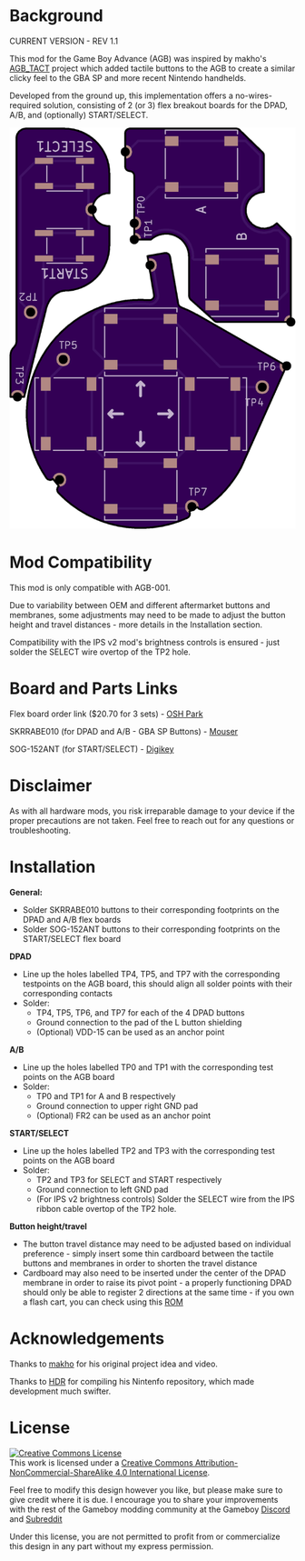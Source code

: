 # Background

CURRENT VERSION - REV 1.1


This mod for the Game Boy Advance (AGB) was inspired by makho's [AGB_TACT](https://github.com/makhowastaken/AGB_TACT) project which added tactile buttons to the AGB to create a similar clicky feel to the GBA SP and more recent Nintendo handhelds.

Developed from the ground up, this implementation offers a no-wires-required solution, consisting of 2 (or 3) flex breakout boards for the DPAD, A/B, and (optionally) START/SELECT.


![Preview](Images/OSHPark-Preview.png)


# Mod Compatibility

This mod is only compatible with AGB-001. 

Due to variability between OEM and different aftermarket buttons and membranes, some adjustments may need to be made to adjust the button height and travel distances - more details in the Installation section.

Compatibility with the IPS v2 mod's brightness controls is ensured - just solder the SELECT wire overtop of the TP2 hole.


# Board and Parts Links

Flex board order link ($20.70 for 3 sets) - [OSH Park](https://oshpark.com/shared_projects/KdYTs0bl)

SKRRABE010 (for DPAD and A/B - GBA SP Buttons) - [Mouser](https://www.mouser.com/ProductDetail/?qs=m0BA540hBPcAX44PgGtO0w%3D%3D)

SOG-152ANT (for START/SELECT) - [Digikey](https://www.digikey.ca/en/products/detail/mitsumi-electric-company-ltd/SOG-152ANT/11591283)


# Disclaimer

As with all hardware mods, you risk irreparable damage to your device if the proper precautions are not taken. Feel free to reach out for any questions or troubleshooting.


# Installation

**General:**
* Solder SKRRABE010 buttons to their corresponding footprints on the DPAD and A/B flex boards
* Solder SOG-152ANT buttons to their corresponding footprints on the START/SELECT flex board

**DPAD**
* Line up the holes labelled TP4, TP5, and TP7 with the corresponding testpoints on the AGB board, this should align all solder points with their corresponding contacts
* Solder:
  * TP4, TP5, TP6, and TP7 for each of the 4 DPAD buttons
  * Ground connection to the pad of the L button shielding
  * (Optional) VDD-15 can be used as an anchor point

**A/B**
* Line up the holes labelled TP0 and TP1 with the corresponding test points on the AGB board
* Solder:
  * TP0 and TP1 for A and B respectively
  * Ground connection to upper right GND pad
  * (Optional) FR2 can be used as an anchor point

**START/SELECT**
* Line up the holes labelled TP2 and TP3 with the corresponding test points on the AGB board
* Solder:
  * TP2 and TP3 for SELECT and START respectively
  * Ground connection to left GND pad
  * (For IPS v2 brightness controls) Solder the SELECT wire from the IPS ribbon cable overtop of the TP2 hole.

**Button height/travel**
* The button travel distance may need to be adjusted based on individual preference - simply insert some thin cardboard between the tactile buttons and membranes in order to shorten the travel distance 
* Cardboard may also need to be inserted under the center of the DPAD membrane in order to raise its pivot point - a properly functioning DPAD should only be able to register 2 directions at the same time - if you own a flash cart, you can check using this [ROM](https://github.com/heroldev/AGB-buttontest)

# Acknowledgements

Thanks to [makho](https://www.youtube.com/channel/UC5FYpo9lFqK1Y7wqjPuANFw) for his original project idea and video.

Thanks to [HDR](https://martinrefseth.com/) for compiling his Nintenfo repository, which made development much swifter.


# License

<a rel="license" href="http://creativecommons.org/licenses/by-nc-sa/4.0/"><img alt="Creative Commons License" style="border-width:0" src="https://i.creativecommons.org/l/by-nc-sa/4.0/80x15.png" /></a><br />This work is licensed under a <a rel="license" href="http://creativecommons.org/licenses/by-nc-sa/4.0/">Creative Commons Attribution-NonCommercial-ShareAlike 4.0 International License</a>.

Feel free to modify this design however you like, but please make sure to give credit where it is due. I encourage you to share your improvements with the rest of the Gameboy modding community at the Gameboy [Discord](https://discord.gg/RYN3bMxr) and [Subreddit](https://www.reddit.com/r/Gameboy/)

Under this license, you are not permitted to profit from or commercialize this design in any part without my express permission.

